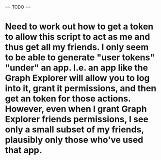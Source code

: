 == TODO ==
# Need to work out how to get a token to allow this script to act as me and thus get all my friends. I only seem to be able to generate "user tokens" "under" an app. I.e. an app like the Graph Explorer will allow you to log into it, grant it permissions, and then get an token for those actions. However, even when I grant Graph Explorer friends permissions, I see only a small subset of my friends, plausibly only those who've used that app.
